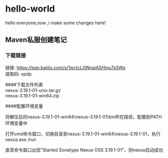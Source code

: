 # hello-world

hello everyone,now ,i make some changes here!

## Maven私服创建笔记

### 下载链接
链接: https://pan.baidu.com/s/1wctcLi0NnajASHinu7s5Wg <br/>
提取码: xpdp 

####下载文件列表 <br />
nexus-3.19.1-01-unix.tar.gz <br />
nexus-3.19.1-01-win64.zip

####配置环境变量

将解压后的nexus-3.19.1-01-win64\nexus-3.19.1-01\bin所在路径，配置到PATH环境变量中

打开cmd命令窗口，切换目录至nexus-3.19.1-01-win64\nexus-3.19.1-01，执行nexus.exe /run

直至命令窗口出现“Started Sonatype Nexus OSS 3.19.1-01”，则nexus启动成功

